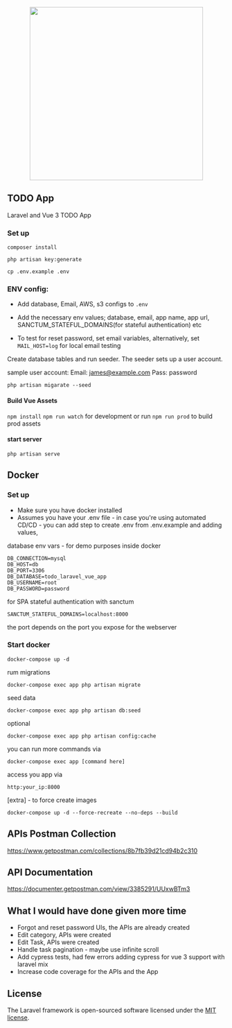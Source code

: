 <p align="center"><a href="https://laravel.com" target="_blank"><img src="https://raw.githubusercontent.com/laravel/art/master/logo-lockup/5%20SVG/2%20CMYK/1%20Full%20Color/laravel-logolockup-cmyk-red.svg" width="400"></a></p>

## TODO App

Laravel and Vue 3 TODO App

### Set up

`composer install`

`php artisan key:generate`

`cp .env.example .env`

### ENV config:

- Add database, Email, AWS, s3 configs to `.env`

- Add the necessary env values; database, email, app name, app url, SANCTUM_STATEFUL_DOMAINS(for stateful authentication) etc
- To test for reset password, set email variables, alternatively, set `MAIL_HOST=log` for local email testing
    
Create database tables and run seeder. The seeder sets up a user account.

sample user account:
Email: james@example.com
Pass: password

`php artisan migarate --seed`

#### Build Vue Assets

`npm install`
`npm run watch` for development or run `npm run prod` to build prod assets

#### start server

`php artisan serve`

## Docker 
### Set up
- Make sure you have docker installed
- Assumes you have your .env file - in case you're using automated CD/CD -  you can add step to create .env from .env.example and adding values,

database env vars - for demo purposes inside docker
```dotenv
DB_CONNECTION=mysql
DB_HOST=db
DB_PORT=3306
DB_DATABASE=todo_laravel_vue_app
DB_USERNAME=root
DB_PASSWORD=password
```

for SPA stateful authentication with sanctum

```dotenv
SANCTUM_STATEFUL_DOMAINS=localhost:8000
```
the port depends on the port you expose for the webserver

### Start docker
`docker-compose up -d`

rum migrations

`docker-compose exec app php artisan migrate`

seed data

`docker-compose exec app php artisan db:seed`

optional 

`docker-compose exec app php artisan config:cache`

you can run more commands via

`docker-compose exec app [command here]`

access you app via 

`http:your_ip:8000`

[extra] - to force  create images

`docker-compose up -d --force-recreate --no-deps --build`

## APIs Postman Collection
https://www.getpostman.com/collections/8b7fb39d21cd94b2c310

## API Documentation
https://documenter.getpostman.com/view/3385291/UUxwBTm3

## What I would have done given more time
- Forgot and reset password UIs, the APIs are already created
- Edit category, APIs were created
- Edit Task, APIs were created
- Handle task pagination - maybe use infinite scroll
- Add cypress tests, had few errors adding cypress for vue 3 support with laravel mix
- Increase code coverage for the APIs and the App
## License

The Laravel framework is open-sourced software licensed under the [MIT license](https://opensource.org/licenses/MIT).
